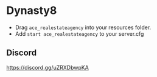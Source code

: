 # Dynasty8

* Drag `ace_realestateagency` into your resources folder.
* Add `start ace_realestateagency` to your server.cfg

## Discord
https://discord.gg/uZRXDbwpKA
